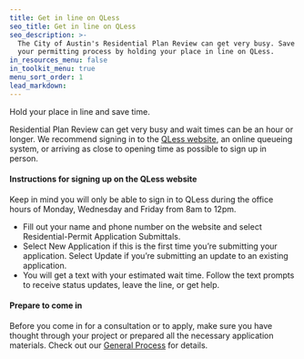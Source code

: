 ```yaml
---
title: Get in line on QLess
seo_title: Get in line on QLess
seo_description: >-
  The City of Austin's Residential Plan Review can get very busy. Save time in
  your permitting process by holding your place in line on QLess.
in_resources_menu: false
in_toolkit_menu: true
menu_sort_order: 1
lead_markdown:
---
```



Hold your place in line and save time.

Residential Plan Review can get very busy and wait times can be an hour or longer. We recommend signing in to the [QLess website](https://kiosk.qless.com/kiosk/app/home/19062?queues=63813,65072,64852,64862,66812), an online queueing system, or arriving as close to opening time as possible to sign up in person.

#### Instructions for signing up on the QLess website

Keep in mind you will only be able to sign in to QLess during the office hours of Monday, Wednesday and Friday from 8am to 12pm.

* Fill out your name and phone number on the website and select Residential-Permit Application Submittals.
* Select New Application if this is the first time you’re submitting your application. Select Update if you’re submitting an update to an existing application.
* You will get a text with your estimated wait time. Follow the text prompts to receive status updates, leave the line, or get help.

#### Prepare to come in

Before you come in for a consultation or to apply, make sure you have thought through your project or prepared all the necessary application materials. Check out our [General Process](/residential/projects/general-process/) for details.